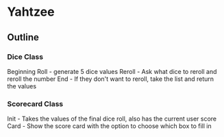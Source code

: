 # Yahtzee

## Outline

### Dice Class

Beginning Roll - generate 5 dice values
Reroll - Ask what dice to reroll and reroll the number
End - If they don't want to reroll, take the list and return the values


### Scorecard Class

Init - Takes the values of the final dice roll, also has the current user score
Card - Show the score card with the option to choose which box to fill in
